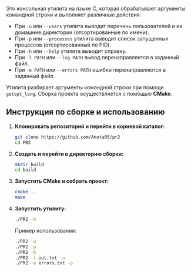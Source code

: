 
Это консольная утилита на языке C, которая обрабатывает аргументы командной строки и выполняет различные действия:

- При `-u` или `--users` утилита выводит перечень пользователей и их домашние директории (отсортированные по имени).
- При `-p` или `--processes` утилита выводит список запущенных процессов (отсортированный по PID).
- При `-h` или `--help` утилита выводит справку.
- При `-l PATH` или `--log PATH` вывод перенаправляется в заданный файл.
- При `-e PATH` или `--errors PATH` ошибки перенаправляются в заданный файл.

Утилита разбирает аргументы командной строки при помощи `getopt_long`.
Сборка проекта осуществляется с помощью **CMake**.

## Инструкция по сборке и использованию

1. **Клонировать репозиторий и перейти в корневой каталог:**
   ```bash
   git clone https://github.com/Anuta05/pr2
   cd PR2
   ```
2. **Создать и перейти в директорию сборки:**
   ```bash
   mkdir build
   cd build
   ```
3. **Запустить CMake и собрать проект:**
   ```bash
   cmake ..
   make
   ```
4. **Запустить утилиту:**
   ```bash
   ./PR2 -h
   ```
   Пример использования:
   ```bash
   ./PR2 -u
   ./PR2 -p
   ./PR2 -h
   ./PR2 -l out.txt -u
   ./PR2 -e errors.txt -p
   ```
